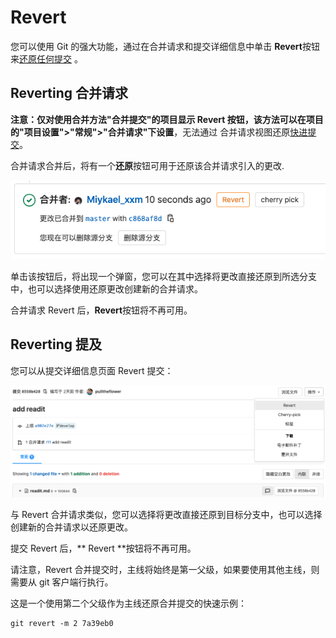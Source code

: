 # Revert[](#revert "Permalink")

您可以使用 Git 的强大功能，通过在合并请求和提交详细信息中单击 **Revert**按钮来[还原任何提交](https://git-scm.com/docs/git-revert "Git 恢复文档") 。

## Reverting 合并请求[](#reverting-a-merge-request "Permalink")

**注意：**仅对使用合并方法"合并提交"的项目显示 **Revert** 按钮，该方法可以在项目的**"项目设置">"常规">"合并请求"**下**设置**，无法通过 合并请求视图还原[快进提交](fast_forward_merge.html)。

合并请求合并后，将有一个**还原**按钮可用于还原该合并请求引入的更改.

[![Revert Merge Request](/docs/img/cherry_pick_changes_mr.png)](/docs//docs/img/cherry_pick_changes_mr.png)

单击该按钮后，将出现一个弹窗，您可以在其中选择将更改直接还原到所选分支中，也可以选择使用还原更改创建新的合并请求。

合并请求 Revert 后，**Revert**按钮将不再可用。

## Reverting 提及[](#reverting-a-commit "Permalink")

您可以从提交详细信息页面 Revert 提交：

[![Revert commit](/docs/img/cherry_pick_changes_commit_revert.png)](/docs/img/cherry_pick_changes_commit_revert.png)

与 Revert 合并请求类似，您可以选择将更改直接还原到目标分支中，也可以选择创建新的合并请求以还原更改。

提交 Revert 后，** Revert **按钮将不再可用。

请注意，Revert 合并提交时，主线将始终是第一父级，如果要使用其他主线，则需要从 git 客户端行执行。

这是一个使用第二个父级作为主线还原合并提交的快速示例：

```markdown
git revert -m 2 7a39eb0 
```